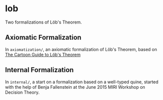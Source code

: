 lob
===

Two formalizations of Löb's Theorem.

Axiomatic Formalization
-----------------------
In `axiomatization/`, an axiomatic formalization of Löb's Theorem,
based on [The Cartoon Guide to Löb's
Theorem](http://lesswrong.com/lw/t6/the_cartoon_guide_to_l%C3%B6bs_theorem/)

Internal Formalization
----------------------
In `internal/`, a start on a formalization based on a well-typed
quine, started with the help of Benja Fallenstein at the June 2015
MIRI Workshop on Decision Theory.
